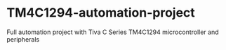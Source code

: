 # TM4C1294-automation-project
Full automation project with Tiva C Series TM4C1294 microcontroller and peripherals 
